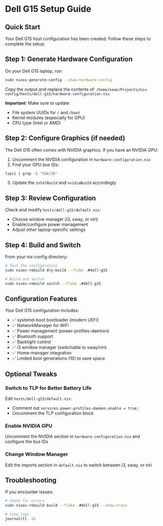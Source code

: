 # Dell G15 Setup Guide

## Quick Start

Your Dell G15 host configuration has been created. Follow these steps to complete the setup:

## Step 1: Generate Hardware Configuration

On your Dell G15 laptop, run:
```bash
sudo nixos-generate-config --show-hardware-config
```

Copy the output and replace the contents of:
`/home/sean/Projects/nix-config/hosts/dell-g15/hardware-configuration.nix`

**Important**: Make sure to update:
- File system UUIDs for `/` and `/boot`
- Kernel modules (especially for GPU)
- CPU type (Intel or AMD)

## Step 2: Configure Graphics (if needed)

The Dell G15 often comes with NVIDIA graphics. If you have an NVIDIA GPU:

1. Uncomment the NVIDIA configuration in `hardware-configuration.nix`
2. Find your GPU bus IDs:
```bash
lspci | grep -E "VGA|3D"
```

3. Update the `intelBusId` and `nvidiaBusId` accordingly

## Step 3: Review Configuration

Check and modify `hosts/dell-g15/default.nix`:
- Choose window manager (i3, sway, or niri)
- Enable/configure power management
- Adjust other laptop-specific settings

## Step 4: Build and Switch

From your nix-config directory:
```bash
# Test the configuration
sudo nixos-rebuild dry-build --flake .#dell-g15

# Build and switch
sudo nixos-rebuild switch --flake .#dell-g15
```

## Configuration Features

Your Dell G15 configuration includes:
- ✅ systemd-boot bootloader (modern UEFI)
- ✅ NetworkManager for WiFi
- ✅ Power management (power-profiles-daemon)
- ✅ Bluetooth support
- ✅ Backlight control
- ✅ i3 window manager (switchable to sway/niri)
- ✅ Home-manager integration
- ✅ Limited boot generations (10) to save space

## Optional Tweaks

### Switch to TLP for Better Battery Life
Edit `hosts/dell-g15/default.nix`:
- Comment out `services.power-profiles-daemon.enable = true;`
- Uncomment the TLP configuration block

### Enable NVIDIA GPU
Uncomment the NVIDIA section in `hardware-configuration.nix` and configure the bus IDs

### Change Window Manager
Edit the imports section in `default.nix` to switch between i3, sway, or niri

## Troubleshooting

If you encounter issues:
```bash
# Check for errors
sudo nixos-rebuild build --flake .#dell-g15 --show-trace

# View logs
journalctl -xb
```
